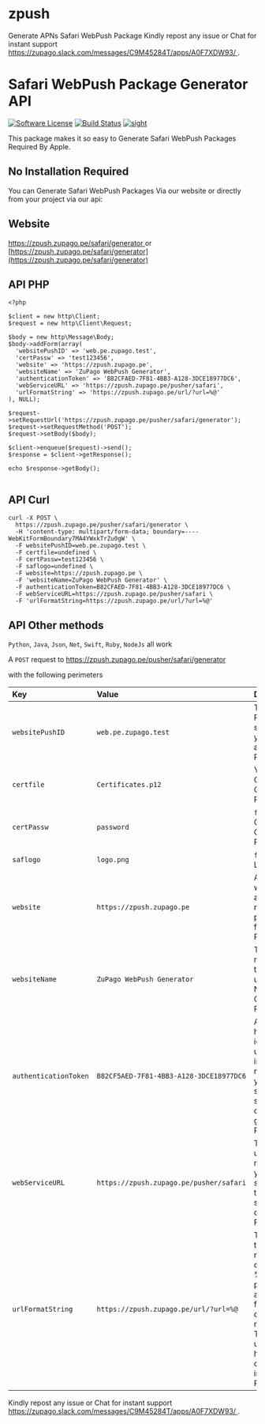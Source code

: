 # zpush
Generate APNs Safari WebPush Package
Kindly repost any issue or Chat for instant support [ https://zupago.slack.com/messages/C9M45284T/apps/A0F7XDW93/ ](https://zupago.slack.com/messages/C9M45284T/apps/A0F7XDW93/) .

# Safari WebPush Package Generator API

[![Software License](https://img.shields.io/badge/license-MIT-brightgreen.svg?style=flat-square)](LICENSE.md)
[![Build Status](https://scrutinizer-ci.com/g/zupago/zpush/badges/build.png?b=master)](https://scrutinizer-ci.com/g/zupago/zpush/build-status/master)
[![sight](https://insight.sensiolabs.com/projects/30d57a0c-06db-45e4-97fc-2e164cbca54f/big.png)](https://insight.sensiolabs.com/projects/30d57a0c-06db-45e4-97fc-2e164cbca54f)

This package makes it so easy to Generate Safari WebPush Packages Required By Apple.

## No Installation Required

You can Generate Safari WebPush Packages Via our website or directly from your project via our api:

## Website

[ https://zpush.zupago.pe/safari/generator ](https://zpush.zupago.pe/safari/generator) or [https://zpush.zupago.pe/safari/generator](https://zpush.zupago.pe/safari/generator)


## API PHP
```
<?php

$client = new http\Client;
$request = new http\Client\Request;

$body = new http\Message\Body;
$body->addForm(array(
  'websitePushID' => 'web.pe.zupago.test',
  'certPassw' => 'test123456',
  'website' => 'https://zpush.zupago.pe',
  'websiteName' => 'ZuPago WebPush Generator',
  'authenticationToken' => 'B82CFAED-7F81-4BB3-A128-3DCE18977DC6',
  'webServiceURL' => 'https://zpush.zupago.pe/pusher/safari',
  'urlFormatString' => 'https://zpush.zupago.pe/url/?url=%@'
), NULL);

$request->setRequestUrl('https://zpush.zupago.pe/pusher/safari/generator');
$request->setRequestMethod('POST');
$request->setBody($body);

$client->enqueue($request)->send();
$response = $client->getResponse();

echo $response->getBody();


```



## API Curl
``` API Curl
curl -X POST \
  https://zpush.zupago.pe/pusher/safari/generator \
  -H 'content-type: multipart/form-data; boundary=----WebKitFormBoundary7MA4YWxkTrZu0gW' \
  -F websitePushID=web.pe.zupago.test \
  -F certfile=undefined \
  -F certPassw=test123456 \
  -F saflogo=undefined \
  -F website=https://zpush.zupago.pe \
  -F 'websiteName=ZuPago WebPush Generator' \
  -F authenticationToken=B82CFAED-7F81-4BB3-A128-3DCE18977DC6 \
  -F webServiceURL=https://zpush.zupago.pe/pusher/safari \
  -F 'urlFormatString=https://zpush.zupago.pe/url/?url=%@'
```
## API Other methods

`Python`, `Java`, `Json`, `Net`, `Swift`, `Ruby`, `NodeJs` all work

A `POST` request to https://zpush.zupago.pe/pusher/safari/generator

with the following perimeters


| Key                | Value                | Description                 |
| :------------------| :------------------- | :---------------------------|
| `websitePushID`    | `web.pe.zupago.test` | TThe Website Push ID, as specified in your developer account. Required |
| `certfile`         | `Certificates.p12`   | Your Certificates.p12 Certificate Required |
| `certPassw`        | `password`           | `file` Your Certificates.p12 Certificate Password if Any |
| `saflogo`          |  `logo.png`          | `file` Website Logo Required |
| `website`          | `https://zpush.zupago.pe` | An array of websites that are allowed to request permission from the user. Required |
| `websiteName`      | `ZuPago WebPush Generator`| The website name. This is the heading used in Notification Center. Required |
| `authenticationToken` | `B82CF5AED-7F81-4BB3-A128-3DCE18977DC6` | A string that helps you identify the user. It is included in later requests to your web service. This string must 16 characters or greater. Required |
| `webServiceURL` | `https://zpush.zupago.pe/pusher/safari` | The location used to make requests to your web service. The trailing slash should be omitted. Required |
| `urlFormatString` | `https://zpush.zupago.pe/url/?url=%@` | The URL to go to when the notification is clicked. Use %@ as a placeholder for arguments you fill in when delivering your notification. This URL must use the http or https scheme; otherwise, it is invalid. Required |


Kindly repost any issue or Chat for instant support [ https://zupago.slack.com/messages/C9M45284T/apps/A0F7XDW93/ ](https://zupago.slack.com/messages/C9M45284T/apps/A0F7XDW93/) .
